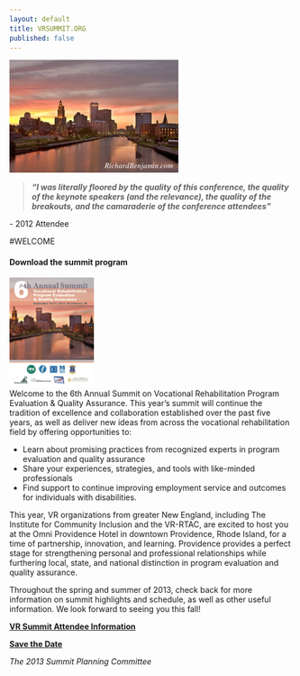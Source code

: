 ```yaml
---
layout: default
title: VRSUMMIT.ORG
published: false
---
```


<div id="jc_pic_right"><img src="/img/providence_skyline_jc.jpg" alt="providence skyline" />
<div id="jc_pull">
	<blockquote><em><b>“I was literally floored by the 
quality of this conference, 
the quality of the keynote 
speakers (and the relevance), 
the quality of the breakouts, 
and the camaraderie of the 
conference attendees”</b></em></blockquote>
<p>- 2012 Attendee</p>
</div>
	</div>



#WELCOME

<div class="alert alert-info" style="max-width:350px;">
<h4>Download the summit program</h4>
<a href="/assets/6th_Annual_VR_Summit_Program.pdf"><img src="/assets/6th_Annual_VR_Summit_Program_.png" alt="summit program cover" /></a>
</div>
Welcome to the 6th Annual Summit on Vocational Rehabilitation Program Evaluation & Quality Assurance. This year’s summit will continue the tradition of excellence and collaboration established over the past five years, as well as deliver new ideas from across the vocational rehabilitation field by offering opportunities to:

* Learn about promising practices from recognized experts in program evaluation and quality assurance
* Share your experiences, strategies, and tools with like-minded professionals
* Find support to continue improving employment service and outcomes for individuals with disabilities.

This year, VR organizations from greater New England, including The Institute for Community Inclusion and the VR-RTAC, are excited to host you at the Omni Providence Hotel in downtown Providence, Rhode Island, for a time of partnership, innovation, and learning. Providence provides a perfect stage for strengthening personal and professional relationships while furthering local, state, and national distinction in program evaluation and quality assurance.  

Throughout the spring and summer of 2013, check back for more information on summit highlights and schedule, as well as other useful information. We look forward to seeing you this fall!

<p><strong><a href="files/VRSummit6_attendee_info.pdf">VR Summit Attendee Information</a></strong></p>

**[Save the Date](Summit6_Save_the_Date.pdf)**

*The 2013 Summit Planning Committee*
